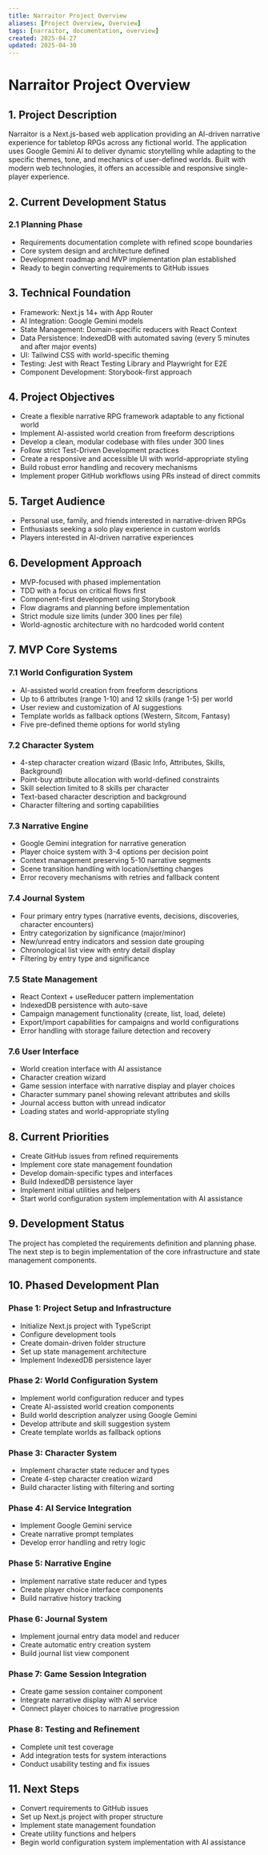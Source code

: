 ```yaml
---
title: Narraitor Project Overview
aliases: [Project Overview, Overview]
tags: [narraitor, documentation, overview]
created: 2025-04-27
updated: 2025-04-30
---
```


# Narraitor Project Overview

## 1. Project Description
Narraitor is a Next.js-based web application providing an AI-driven narrative experience for tabletop RPGs across any fictional world. The application uses Google Gemini AI to deliver dynamic storytelling while adapting to the specific themes, tone, and mechanics of user-defined worlds. Built with modern web technologies, it offers an accessible and responsive single-player experience.

## 2. Current Development Status

### 2.1 Planning Phase
- Requirements documentation complete with refined scope boundaries
- Core system design and architecture defined
- Development roadmap and MVP implementation plan established
- Ready to begin converting requirements to GitHub issues

## 3. Technical Foundation
- Framework: Next.js 14+ with App Router
- AI Integration: Google Gemini models
- State Management: Domain-specific reducers with React Context
- Data Persistence: IndexedDB with automated saving (every 5 minutes and after major events)
- UI: Tailwind CSS with world-specific theming
- Testing: Jest with React Testing Library and Playwright for E2E
- Component Development: Storybook-first approach

## 4. Project Objectives
- Create a flexible narrative RPG framework adaptable to any fictional world
- Implement AI-assisted world creation from freeform descriptions
- Develop a clean, modular codebase with files under 300 lines
- Follow strict Test-Driven Development practices
- Create a responsive and accessible UI with world-appropriate styling
- Build robust error handling and recovery mechanisms
- Implement proper GitHub workflows using PRs instead of direct commits

## 5. Target Audience
- Personal use, family, and friends interested in narrative-driven RPGs
- Enthusiasts seeking a solo play experience in custom worlds
- Players interested in AI-driven narrative experiences

## 6. Development Approach
- MVP-focused with phased implementation
- TDD with a focus on critical flows first
- Component-first development using Storybook
- Flow diagrams and planning before implementation
- Strict module size limits (under 300 lines per file)
- World-agnostic architecture with no hardcoded world content

## 7. MVP Core Systems

### 7.1 World Configuration System
- AI-assisted world creation from freeform descriptions
- Up to 6 attributes (range 1-10) and 12 skills (range 1-5) per world
- User review and customization of AI suggestions
- Template worlds as fallback options (Western, Sitcom, Fantasy)
- Five pre-defined theme options for world styling

### 7.2 Character System
- 4-step character creation wizard (Basic Info, Attributes, Skills, Background)
- Point-buy attribute allocation with world-defined constraints
- Skill selection limited to 8 skills per character
- Text-based character description and background
- Character filtering and sorting capabilities

### 7.3 Narrative Engine
- Google Gemini integration for narrative generation
- Player choice system with 3-4 options per decision point
- Context management preserving 5-10 narrative segments
- Scene transition handling with location/setting changes
- Error recovery mechanisms with retries and fallback content

### 7.4 Journal System
- Four primary entry types (narrative events, decisions, discoveries, character encounters)
- Entry categorization by significance (major/minor)
- New/unread entry indicators and session date grouping
- Chronological list view with entry detail display
- Filtering by entry type and significance

### 7.5 State Management
- React Context + useReducer pattern implementation
- IndexedDB persistence with auto-save
- Campaign management functionality (create, list, load, delete)
- Export/import capabilities for campaigns and world configurations
- Error handling with storage failure detection and recovery

### 7.6 User Interface
- World creation interface with AI assistance
- Character creation wizard
- Game session interface with narrative display and player choices
- Character summary panel showing relevant attributes and skills
- Journal access button with unread indicator
- Loading states and world-appropriate styling

## 8. Current Priorities
- Create GitHub issues from refined requirements
- Implement core state management foundation
- Develop domain-specific types and interfaces
- Build IndexedDB persistence layer
- Implement initial utilities and helpers
- Start world configuration system implementation with AI assistance

## 9. Development Status
The project has completed the requirements definition and planning phase. The next step is to begin implementation of the core infrastructure and state management components.

## 10. Phased Development Plan

### Phase 1: Project Setup and Infrastructure
- Initialize Next.js project with TypeScript
- Configure development tools
- Create domain-driven folder structure
- Set up state management architecture
- Implement IndexedDB persistence layer

### Phase 2: World Configuration System
- Implement world configuration reducer and types
- Create AI-assisted world creation components
- Build world description analyzer using Google Gemini
- Develop attribute and skill suggestion system
- Create template worlds as fallback options

### Phase 3: Character System
- Implement character state reducer and types
- Create 4-step character creation wizard
- Build character listing with filtering and sorting

### Phase 4: AI Service Integration
- Implement Google Gemini service
- Create narrative prompt templates
- Develop error handling and retry logic

### Phase 5: Narrative Engine
- Implement narrative state reducer and types
- Create player choice interface components
- Build narrative history tracking

### Phase 6: Journal System
- Implement journal entry data model and reducer
- Create automatic entry creation system
- Build journal list view component

### Phase 7: Game Session Integration
- Create game session container component
- Integrate narrative display with AI service
- Connect player choices to narrative progression

### Phase 8: Testing and Refinement
- Complete unit test coverage
- Add integration tests for system interactions
- Conduct usability testing and fix issues

## 11. Next Steps
- Convert requirements to GitHub issues
- Set up Next.js project with proper structure
- Implement state management foundation
- Create utility functions and helpers
- Begin world configuration system implementation with AI assistance
